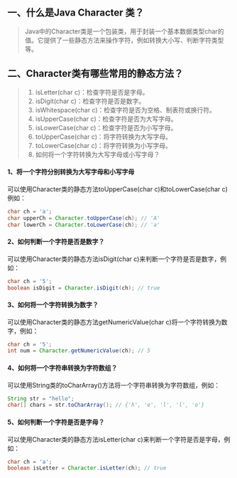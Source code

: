 ## 一、什么是Java Character 类？
> Java中的Character类是一个包装类，用于封装一个基本数据类型char的值。它提供了一些静态方法来操作字符，例如转换大小写、判断字符类型等。

## 二、Character类有哪些常用的静态方法？
> 1. isLetter(char c)：检查字符是否是字母。
> 2. isDigit(char c)：检查字符是否是数字。
> 3. isWhitespace(char c)：检查字符是否为空格、制表符或换行符。
> 4. isUpperCase(char c)：检查字符是否为大写字母。
> 5. isLowerCase(char c)：检查字符是否为小写字母。
> 6. toUpperCase(char c)：将字符转换为大写字母。
> 7. toLowerCase(char c)：将字符转换为小写字母。
> 8. 如何将一个字符转换为大写字母或小写字母？

#### 1、将一个字符分别转换为大写字母和小写字母
可以使用Character类的静态方法toUpperCase(char c)和toLowerCase(char c)例如：
```java
char ch = 'a';
char upperCh = Character.toUpperCase(ch); // 'A'
char lowerCh = Character.toLowerCase(ch); // 'a'

```
#### 2、如何判断一个字符是否是数字？
可以使用Character类的静态方法isDigit(char c)来判断一个字符是否是数字，例如：
```java
char ch = '5';
boolean isDigit = Character.isDigit(ch); // true
```
#### 3、如何将一个字符转换为数字？
可以使用Character类的静态方法getNumericValue(char c)将一个字符转换为数字，例如：
```java
char ch = '5';
int num = Character.getNumericValue(ch); // 5
```
#### 4、如何将一个字符串转换为字符数组？
可以使用String类的toCharArray()方法将一个字符串转换为字符数组，例如：
```java
String str = "hello";
char[] chars = str.toCharArray(); // {'h', 'e', 'l', 'l', 'o'}
```
#### 5、如何判断一个字符是否是字母？
可以使用Character类的静态方法isLetter(char c)来判断一个字符是否是字母，例如：
```java
char ch = 'a';
boolean isLetter = Character.isLetter(ch); // true
```
